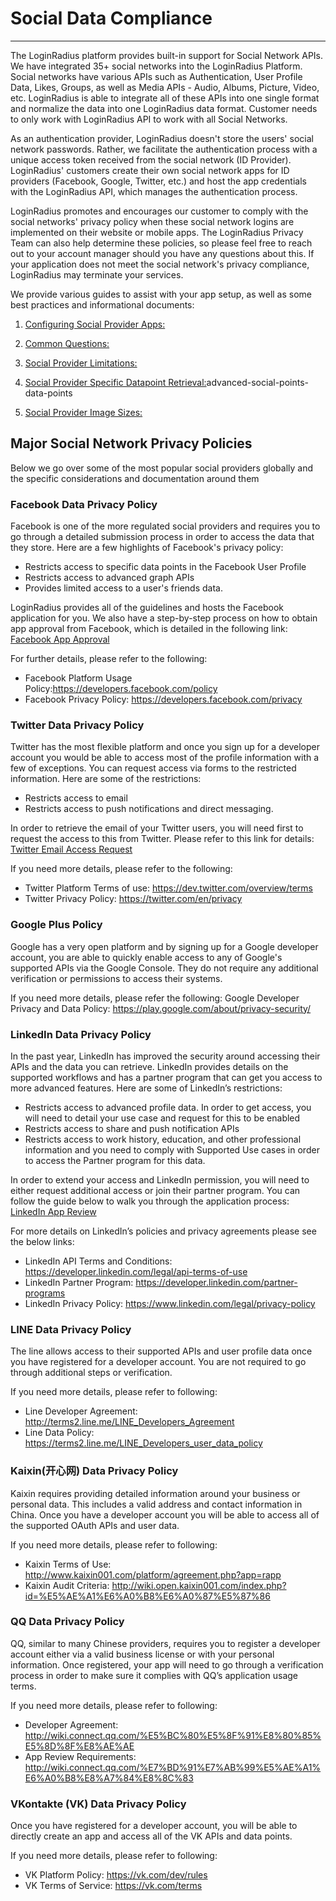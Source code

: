 Social Data Compliance
====
-----
The LoginRadius platform provides built-in support for Social Network APIs. We have integrated 35+ social networks into the LoginRadius Platform. Social networks have various APIs such as Authentication, User Profile Data, Likes, Groups, as well as Media APIs - Audio, Albums, Picture, Video, etc. LoginRadius is able to integrate all of these APIs into one single format and normalize the data into one LoginRadius data format. Customer needs to only work with LoginRadius API to work with all Social Networks.

As an authentication provider, LoginRadius doesn't store the users' social network passwords. Rather, we facilitate the authentication process with a unique access token received from the social network (ID Provider). LoginRadius' customers create their own social network apps for ID providers (Facebook, Google, Twitter, etc.) and host the app credentials with the LoginRadius API, which manages the authentication process.

LoginRadius promotes and encourages our customer to comply with the social networks' privacy policy when these social network logins are implemented on their website or mobile apps. The LoginRadius Privacy Team can also help determine these policies, so please feel free to reach out to your account manager should you have any questions about this. If your application does not meet the social network's privacy compliance, LoginRadius may terminate your services.

We provide various guides to assist with your app setup, as well as some best practices and informational documents: 

1. [Configuring Social Provider Apps:](/api/v2/admin-console/social-provider/configure-social-apps/)

2. [Common Questions:](/development/social-network/social-provider-faqs)

3. [Social Provider Limitations:](/development/social-network/social-networks-limitations)

4. [Social Provider Specific Datapoint Retrieval:](/authentication/quick-start/social-login/)advanced-social-points-data-points

5. [Social Provider Image Sizes:](/development/social-network/social-networks-image-size)

## Major Social Network Privacy Policies
Below we go over some of the most popular social providers globally and the specific considerations and documentation around them

### Facebook Data Privacy Policy

Facebook is one of the more regulated social providers and requires you to go through a detailed submission process in order to access the data that they store. Here are a few highlights of Facebook's privacy policy:

- Restricts access to specific data points in the Facebook User Profile
- Restricts access to advanced graph APIs
- Provides limited access to a user's friends data.

LoginRadius provides all of the guidelines and hosts the Facebook application for you. We also have a step-by-step process on how to obtain app approval from Facebook, which is detailed in the following link: [Facebook App Approval](/development/social-network/facebook-app-review)

For further details, please refer to the following:

- Facebook Platform Usage Policy:https://developers.facebook.com/policy
- Facebook Privacy Policy: https://developers.facebook.com/privacy

### Twitter Data Privacy Policy
Twitter has the most flexible platform and once you sign up for a developer account you would be able to access most of the profile information with a few of exceptions. You can request access via forms to the restricted information. Here are some of the restrictions:

- Restricts access to email
- Restricts access to push notifications and direct messaging.

In order to retrieve the email of your Twitter users, you will need first to request the access to this from Twitter. Please refer to this link for details: [Twitter Email Access Request](/api/v2/admin-console/social-provider/app-reviews/twitter-app-review#howtorequestemailaddressesfromtwitter0)

If you need more details, please refer to the following:
- Twitter Platform Terms of use: https://dev.twitter.com/overview/terms
- Twitter Privacy Policy: https://twitter.com/en/privacy

### Google Plus Policy

Google has a very open platform and by signing up for a Google developer account, you are able to quickly enable access to any of Google's supported APIs via the Google Console. They do not require any additional verification or permissions to access their systems.

If you need more details, please refer the following:
Google Developer Privacy and Data Policy: https://play.google.com/about/privacy-security/

### LinkedIn Data Privacy Policy
In the past year, LinkedIn has improved the security around accessing their APIs and the data you can retrieve. LinkedIn provides details on the supported workflows and has a partner program that can get you access to more advanced features. Here are some of LinkedIn’s restrictions:
- Restricts access to advanced profile data. In order to get access, you will need to detail your use case and request for this to be enabled
- Restricts access to share and push notification APIs
- Restricts access to work history, education, and other professional information and you need to comply with Supported Use cases in order to access the Partner program for this data.

In order to extend your access and LinkedIn permission, you will need to either request additional access or join their partner program. You can follow the guide below to walk you through the application process: [LinkedIn App Review](/api/v2/admin-console/social-provider/app-reviews/linkedin-app-review#howtorequestemailaddressesfromtwitter0)

For more details on LinkedIn’s policies and privacy agreements please see the below links:
- LinkedIn API Terms and Conditions: https://developer.linkedin.com/legal/api-terms-of-use
- LinkedIn Partner Program: https://developer.linkedin.com/partner-programs
- LinkedIn Privacy Policy: https://www.linkedin.com/legal/privacy-policy

### LINE Data Privacy Policy
The line allows access to their supported APIs and user profile data once you have registered for a developer account. You are not required to go through additional steps or verification.

If you need more details, please refer to following:
- Line Developer Agreement: http://terms2.line.me/LINE_Developers_Agreement
- Line Data Policy: https://terms2.line.me/LINE_Developers_user_data_policy

### Kaixin(开心网) Data Privacy Policy
Kaixin requires providing detailed information around your business or personal data. This includes a valid address and contact information in China. Once you have a developer account you will be able to access all of the supported OAuth APIs and user data.

If you need more details, please refer to following:
- Kaixin Terms of Use: http://www.kaixin001.com/platform/agreement.php?app=rapp
- Kaixin Audit Criteria: http://wiki.open.kaixin001.com/index.php?id=%E5%AE%A1%E6%A0%B8%E6%A0%87%E5%87%86

### QQ Data Privacy Policy
QQ, similar to many Chinese providers, requires you to register a developer account either via a valid business license or with your personal information. Once registered, your app will need to go through a verification process in order to make sure it complies with QQ’s application usage terms.

If you need more details, please refer to following:
- Developer Agreement: http://wiki.connect.qq.com/%E5%BC%80%E5%8F%91%E8%80%85%E5%8D%8F%E8%AE%AE
- App Review Requirements: http://wiki.connect.qq.com/%E7%BD%91%E7%AB%99%E5%AE%A1%E6%A0%B8%E8%A7%84%E8%8C%83

### VKontakte (VK) Data Privacy Policy
Once you have registered for a developer account, you will be able to directly create an app and access all of the VK APIs and data points.

If you need more details, please refer to following:
- VK Platform Policy: https://vk.com/dev/rules
- VK Terms of Service: https://vk.com/terms
